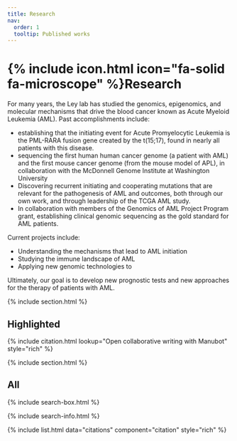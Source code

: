 ```yaml
---
title: Research
nav:
  order: 1
  tooltip: Published works
---
```


# {% include icon.html icon="fa-solid fa-microscope" %}Research

For many years, the Ley lab has studied the genomics, epigenomics, and molecular mechanisms that drive the blood cancer known as Acute Myeloid Leukemia (AML). Past accomplishments include:
 - establishing that the initiating event for Acute Promyelocytic Leukemia is the PML-RARA fusion gene created by the t(15;17), found in nearly all patients with this disease. 
 - sequencing the first human human cancer genome (a patient with AML) and the first mouse cancer genome (from the mouse model of APL), in collaboration with the McDonnell Genome Institute at Washington University
 - Discovering recurrent initiating and cooperating mutations that are relevant for the pathogenesis of AML and outcomes, both through our own work, and through leadership of the TCGA AML study.
 - In collaboration with members of the Genomics of AML Project Program grant, establishing clinical genomic sequencing as the gold standard for AML patients.

Current projects include:
- Understanding the mechanisms that lead to AML initiation
- Studying the immune landscape of AML
- Applying new genomic technologies to 

Ultimately, our goal is to develop new prognostic tests and new approaches for the therapy of patients with AML. 

{% include section.html %}

## Highlighted

{% include citation.html lookup="Open collaborative writing with Manubot" style="rich" %}

{% include section.html %}

## All

{% include search-box.html %}

{% include search-info.html %}

{% include list.html data="citations" component="citation" style="rich" %}
